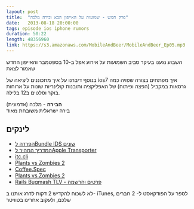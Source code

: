 ```yaml
---
layout: post
title:  "פרק חמש - שמועות על האייפון הבא ובירה מלכה"
date:   2013-08-18 20:00:00
tags: episode ios iphone rumors
duration: 50:22
length: 48356960
link: https://s3.amazonaws.com/MobileAndBeer/MobileAndBeer_Ep05.mp3
---
```


השבוע נגענו בעיקר סביב השמועות על אירוע אפל ב-10 בספטמבר
  והאייפון החדש שאמור לצאת  
  
בנוסף דיברנו על איך מתכוננים ליציאה של ios7 איך מפתחים בצורה שפויה כמה גרסאות במקביל (הפצה ופיתוח) של האפליקציה ותובנות קולינריות שונות על ארוחות בוקר וסלטים ב12 בלילה.

**הבירה** - מלכה (אדמונית)   
בירה ישראלית משובחת מאוד

## לינקים

* [הפרדה לBundle IDS שונים](http://swwritings.com/post/2013-05-20-concurrent-debug-beta-app-store-builds)
* [המדריך המהיר לApple Transporter](https://itunesconnect.apple.com/WebObjects/iTunesConnect.woa/wo/3.0.7.3.0.9.3.15.11.17.0.3.3.3.1.1.1)
* [itc.cli](https://github.com/kovpas/itc.cli)
* [Plants vs Zombies 2](http://www.popcap.com/plants-vs-zombies-2)
* [Coffee.Spec](www.coffeespec.com)
* [Plants vs Zombies 2](http://www.popcap.com/plants-vs-zombies-2)
* [Rails Bugmash TLV - פרטים והרשמה](smore.com/fqbc-rails-bugmash-tlv)



לא לשכוח להקדיש 2 דקות לדרג אותנו ב- iTunes, לספר על הפודקאסט ל- 2 חברים שלכם, ולעקוב אחרינו בטוויטר


